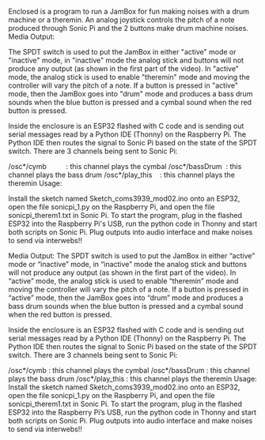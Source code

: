 


Enclosed is a program to run a JamBox for fun making noises with a drum machine or a theremin. An analog joystick controls the pitch of a note produced through Sonic Pi and the 2 buttons make drum machine noises.
Media Output:

The SPDT switch is used to put the JamBox in either "active" mode or "inactive" mode, in "inactive" mode the analog stick and buttons will not produce any output (as shown in the first part of the video). In "active" mode, the analog stick is used to enable "theremin" mode and moving the controller will vary the pitch of a note. If a button is pressed in "active" mode, then the JamBox goes into "drum" mode and produces a bass drum sounds when the blue button is pressed and a cymbal sound when the red button is pressed.

Inside the enclosure is an ESP32 flashed with C code and is sending out serial messages read by a Python IDE (Thonny) on the Raspberry Pi. The Python IDE then routes the signal to Sonic Pi based on the state of the SPDT switch. There are 3 channels being sent to Sonic Pi:

/osc*/cymb          : this channel plays the cymbal
/osc*/bassDrum  : this channel plays the bass drum
/osc*/play_this    : this channel plays the theremin
Usage:

Install the sketch named Sketch_coms3939_mod02.ino onto an ESP32, open the file sonicpi_1.py on the Raspberry Pi, and open the file sonicpi_therem1.txt in Sonic Pi. To start the program, plug in the flashed ESP32 into the Raspberry Pi's USB, run the python code in Thonny and start both scripts on Sonic Pi. Plug outputs into audio interface and make noises to send via interwebs!!


Media Output:
The SPDT switch is used to put the JamBox in either “active” mode or “inactive” mode, in “inactive” mode the analog stick and buttons will not produce any output (as shown in the first part of the video). In “active” mode, the analog stick is used to enable “theremin” mode and moving the controller will vary the pitch of a note. If a button is pressed in “active” mode, then the JamBox goes into “drum” mode and produces a bass drum sounds when the blue button is pressed and a cymbal sound when the red button is pressed.

Inside the enclosure is an ESP32 flashed with C code and is sending out serial messages read by a Python IDE (Thonny) on the Raspberry Pi. The Python IDE then routes the signal to Sonic Pi based on the state of the SPDT switch. There are 3 channels being sent to Sonic Pi:

/osc*/cymb          : this channel plays the cymbal
/osc*/bassDrum  : this channel plays the bass drum
/osc*/play_this    : this channel plays the theremin
Usage:
Install the sketch named Sketch_coms3939_mod02.ino onto an ESP32, open the file sonicpi_1.py on the Raspberry Pi, and open the file sonicpi_therem1.txt in Sonic Pi. To start the program, plug in the flashed ESP32 into the Raspberry Pi’s USB, run the python code in Thonny and start both scripts on Sonic Pi. Plug outputs into audio interface and make noises to send via interwebs!!

